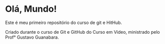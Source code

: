# Olá, Mundo!
 Este é meu primeiro repositório do curso de git e HitHub.

 Criado durante o curso de Git e GitHub do Curso em Vídeo, ministrado pelo Prof° Gustavo Guanabara.

 

